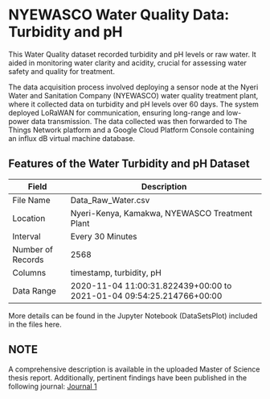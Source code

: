 # NYEWASCO Water Quality Data: Turbidity and pH

This Water Quality dataset recorded turbidity and pH levels or raw water. It aided in monitoring water clarity and acidity, crucial for assessing water safety and quality for treatment.

The data acquisition process involved deploying a sensor node at the Nyeri Water and Sanitation Company (NYEWASCO) water quality treatment plant, where it collected data on turbidity and pH levels over 60 days. The system deployed LoRaWAN for communication, ensuring long-range and low-power data transmission. The data collected was then forwarded to The Things Network platform and a Google Cloud Platform Console containing an influx dB virtual machine database.

## **Features of the Water Turbidity and pH Dataset**


| Field            | Description                                          |
| ---------------- | ---------------------------------------------------- |
| File Name        | Data_Raw_Water.csv                                   |
| Location         | Nyeri-Kenya, Kamakwa, NYEWASCO Treatment Plant       |
| Interval         | Every 30 Minutes                                     |
| Number of Records| 2568                                                 |
| Columns          | timestamp, turbidity, pH                                  |
| Data Range       | 2020-11-04 11:00:31.822439+00:00 to 2021-01-04 09:54:25.214766+00:00 |

More details can be found in the Jupyter Notebook (DataSetsPlot) included in the files here.
## **NOTE**

A comprehensive description is available in the uploaded Master of Science thesis report. Additionally, pertinent findings have been published in the following journal: [Journal 1](https://www.ijcaonline.org/archives/volume174/number21/31799-2021921113/)

